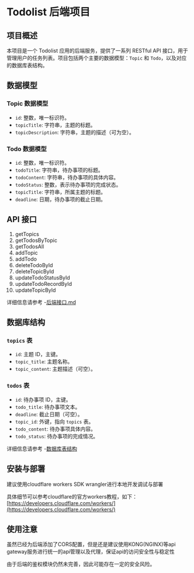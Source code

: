 # Todolist 后端项目

## 项目概述

本项目是一个 Todolist 应用的后端服务，提供了一系列 RESTful API 接口，用于管理用户的任务列表。项目包括两个主要的数据模型：`Topic` 和 `Todo`，以及对应的数据库表结构。

## 数据模型

### Topic 数据模型

- `id`: 整数，唯一标识符。
- `topicTitle`: 字符串，主题的标题。
- `topicDescription`: 字符串，主题的描述（可为空）。

### Todo 数据模型

- `id`: 整数，唯一标识符。
- `todoTitle`: 字符串，待办事项的标题。
- `todoContent`: 字符串，待办事项的具体内容。
- `todoStatus`: 整数，表示待办事项的完成状态。
- `topicTitle`: 字符串，所属主题的标题。
- `deadline`: 日期，待办事项的截止日期。

## API 接口

1. getTopics
2. getTodosByTopic
3. getTodosAll
4. addTopic
5. addTodo
6. deleteTodoById
7. deleteTopicById
8. updateTodoStatusById
9. updateTodoRecordById
10. updateTopicById

详细信息请参考 -[后端接口.md](doc/规范后端接口.md)

## 数据库结构

### `topics` 表

- `id`: 主题 ID，主键。
- `topic_title`: 主题名称。
- `topic_content`: 主题描述（可空）。

### `todos` 表

- `id`: 待办事项 ID，主键。
- `todo_title`: 待办事项文本。
- `deadline`: 截止日期（可空）。
- `topic_id`: 外键，指向 `topics` 表。
- `todo_content`: 待办事项具体内容。
- `todo_status`: 待办事项的完成情况。

详细信息请参考 -[数据库表结构](doc/数据库表结构.md)


## 安装与部署

建议使用cloudflare workers SDK wrangler进行本地开发调试与部署

具体细节可以参考cloudflare的官方workers教程，如下：[https://developers.cloudflare.com/workers/](https://developers.cloudflare.com/workers/)


## 使用注意

虽然已经为后端添加了CORS配置，但是还是建议使用KONG(NGINX)等api gateway服务进行统一的api管理以及代理，保证api的访问安全性与稳定性

由于后端的鉴权模块仍然未完善，因此可能存在一定的安全风险。
